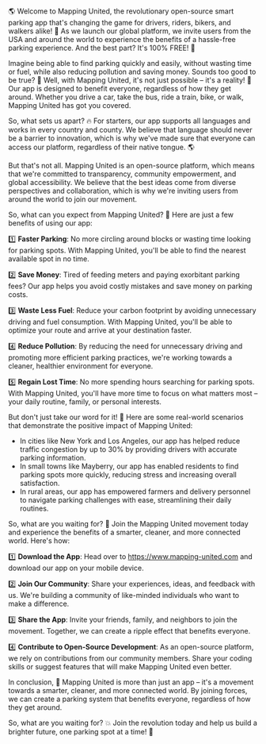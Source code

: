🌎 Welcome to Mapping United, the revolutionary open-source smart parking app that's changing the game for drivers, riders, bikers, and walkers alike! 🚀 As we launch our global platform, we invite users from the USA and around the world to experience the benefits of a hassle-free parking experience. And the best part? It's 100% FREE! 💸

Imagine being able to find parking quickly and easily, without wasting time or fuel, while also reducing pollution and saving money. Sounds too good to be true? 🤔 Well, with Mapping United, it's not just possible – it's a reality! 🚀 Our app is designed to benefit everyone, regardless of how they get around. Whether you drive a car, take the bus, ride a train, bike, or walk, Mapping United has got you covered.

So, what sets us apart? 🔥 For starters, our app supports all languages and works in every country and county. We believe that language should never be a barrier to innovation, which is why we've made sure that everyone can access our platform, regardless of their native tongue. 🌎

But that's not all. Mapping United is an open-source platform, which means that we're committed to transparency, community empowerment, and global accessibility. We believe that the best ideas come from diverse perspectives and collaboration, which is why we're inviting users from around the world to join our movement.

So, what can you expect from Mapping United? 🤔 Here are just a few benefits of using our app:

1️⃣ **Faster Parking**: No more circling around blocks or wasting time looking for parking spots. With Mapping United, you'll be able to find the nearest available spot in no time.

2️⃣ **Save Money**: Tired of feeding meters and paying exorbitant parking fees? Our app helps you avoid costly mistakes and save money on parking costs.

3️⃣ **Waste Less Fuel**: Reduce your carbon footprint by avoiding unnecessary driving and fuel consumption. With Mapping United, you'll be able to optimize your route and arrive at your destination faster.

4️⃣ **Reduce Pollution**: By reducing the need for unnecessary driving and promoting more efficient parking practices, we're working towards a cleaner, healthier environment for everyone.

5️⃣ **Regain Lost Time**: No more spending hours searching for parking spots. With Mapping United, you'll have more time to focus on what matters most – your daily routine, family, or personal interests.

But don't just take our word for it! 💬 Here are some real-world scenarios that demonstrate the positive impact of Mapping United:

* In cities like New York and Los Angeles, our app has helped reduce traffic congestion by up to 30% by providing drivers with accurate parking information.
* In small towns like Mayberry, our app has enabled residents to find parking spots more quickly, reducing stress and increasing overall satisfaction.
* In rural areas, our app has empowered farmers and delivery personnel to navigate parking challenges with ease, streamlining their daily routines.

So, what are you waiting for? 🎉 Join the Mapping United movement today and experience the benefits of a smarter, cleaner, and more connected world. Here's how:

1️⃣ **Download the App**: Head over to https://www.mapping-united.com and download our app on your mobile device.

2️⃣ **Join Our Community**: Share your experiences, ideas, and feedback with us. We're building a community of like-minded individuals who want to make a difference.

3️⃣ **Share the App**: Invite your friends, family, and neighbors to join the movement. Together, we can create a ripple effect that benefits everyone.

4️⃣ **Contribute to Open-Source Development**: As an open-source platform, we rely on contributions from our community members. Share your coding skills or suggest features that will make Mapping United even better.

In conclusion, 🌟 Mapping United is more than just an app – it's a movement towards a smarter, cleaner, and more connected world. By joining forces, we can create a parking system that benefits everyone, regardless of how they get around.

So, what are you waiting for? 💥 Join the revolution today and help us build a brighter future, one parking spot at a time! 🚀